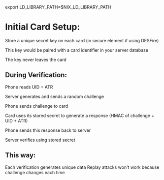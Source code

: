 export LD_LIBRARY_PATH=$NIX_LD_LIBRARY_PATH

# Initial Card Setup:

Store a unique secret key on each card (in secure element if using DESFire)

This key would be paired with a card identifier in your server database

The key never leaves the card

## During Verification:

Phone reads UID + ATR

Server generates and sends a random challenge

Phone sends challenge to card

Card uses its stored secret to generate a response (HMAC of challenge + UID + ATR)

Phone sends this response back to server

Server verifies using stored secret

## This way:

Each verification generates unique data
Replay attacks won't work because challenge changes each time
